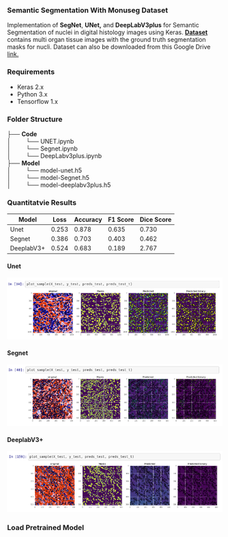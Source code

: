 ### Semantic Segmentation With Monuseg Dataset
Implementation of **SegNet**, **UNet,** and **DeepLabV3plus** for Semantic Segmentation of nuclei in digital histology images using Keras. [**Dataset**](https://monuseg.grand-challenge.org/Data/) contains multi organ tissue images with the ground truth segmentation masks for nucli. Dataset can also be downloaded from this Google Drive [link.](https://drive.google.com/open?id=1jeenIeQpt3F1jNeHDelFaVKrnwyk5ewP)
### Requirements
* Keras 2.x
* Python 3.x
* Tensorflow 1.x
### Folder Structure
├── __Code__     
│ &nbsp;&nbsp;&nbsp;&nbsp;&nbsp;&nbsp;&nbsp;&nbsp;└── UNET.ipynb  
│ &nbsp;&nbsp;&nbsp;&nbsp;&nbsp;&nbsp;&nbsp;&nbsp;└── Segnet.ipynb    
│ &nbsp;&nbsp;&nbsp;&nbsp;&nbsp;&nbsp;&nbsp;&nbsp;└── DeepLabv3plus.ipynb    
├── __Model__    
│ &nbsp;&nbsp;&nbsp;&nbsp;&nbsp;&nbsp;&nbsp;&nbsp;└── model-unet.h5  
│ &nbsp;&nbsp;&nbsp;&nbsp;&nbsp;&nbsp;&nbsp;&nbsp;└── model-Segnet.h5    
│ &nbsp;&nbsp;&nbsp;&nbsp;&nbsp;&nbsp;&nbsp;&nbsp;└── model-deeplabv3plus.h5  
### Quantitatvie Results
| Model | Loss | Accuracy | F1 Score | Dice Score |
| ----- | ---- | ---- | ---- | ---- |
| Unet | 0.253 | 0.878 | 0.635 | 0.730 
| Segnet | 0.386 | 0.703 | 0.403 | 0.462 
| DeeplabV3+ | 0.524 | 0.683 | 0.189 | 2.767
#### Unet
![unet](Results/Unet.png)
#### Segnet
![segnet](Results/Segnet.png)
#### DeeplabV3+
![deeplab](Results/DeeplabV3+.png)
### Load Pretrained Model
